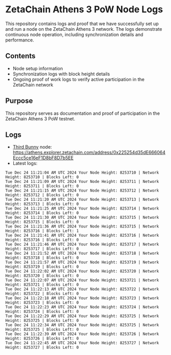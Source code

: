 # ZetaChain Athens 3 PoW Node Logs
This repository contains logs and proof that we have successfully set up and run a node on the ZetaChain Athens 3 network. The logs demonstrate continuous node operation, including synchronization details and performance.

## Contents
- Node setup information
- Synchronization logs with block height details
- Ongoing proof of work logs to verify active participation in the ZetaChain network

## Purpose
This repository serves as documentation and proof of participation in the ZetaChain Athens 3 PoW testnet.

## Logs

- [Third Bunny](https://thirdbunny.xyz/) node: https://athens.explorer.zetachain.com/address/0x225254d35dE666064Eccc5ce16eF1D8bF8D7b5EE
- Latest logs:
```
Tue Dec 24 11:21:04 AM UTC 2024 Your Node Height: 8253710 | Network Height: 8253710 | Blocks Left: 0
Tue Dec 24 11:21:09 AM UTC 2024 Your Node Height: 8253711 | Network Height: 8253711 | Blocks Left: 0
Tue Dec 24 11:21:15 AM UTC 2024 Your Node Height: 8253712 | Network Height: 8253712 | Blocks Left: 0
Tue Dec 24 11:21:20 AM UTC 2024 Your Node Height: 8253713 | Network Height: 8253713 | Blocks Left: 0
Tue Dec 24 11:21:25 AM UTC 2024 Your Node Height: 8253714 | Network Height: 8253714 | Blocks Left: 0
Tue Dec 24 11:21:30 AM UTC 2024 Your Node Height: 8253715 | Network Height: 8253715 | Blocks Left: 0
Tue Dec 24 11:21:36 AM UTC 2024 Your Node Height: 8253715 | Network Height: 8253716 | Blocks Left: 1
Tue Dec 24 11:21:41 AM UTC 2024 Your Node Height: 8253716 | Network Height: 8253716 | Blocks Left: 0
Tue Dec 24 11:21:46 AM UTC 2024 Your Node Height: 8253717 | Network Height: 8253717 | Blocks Left: 0
Tue Dec 24 11:21:52 AM UTC 2024 Your Node Height: 8253718 | Network Height: 8253718 | Blocks Left: 0
Tue Dec 24 11:21:57 AM UTC 2024 Your Node Height: 8253719 | Network Height: 8253719 | Blocks Left: 0
Tue Dec 24 11:22:02 AM UTC 2024 Your Node Height: 8253720 | Network Height: 8253720 | Blocks Left: 0
Tue Dec 24 11:22:07 AM UTC 2024 Your Node Height: 8253721 | Network Height: 8253721 | Blocks Left: 0
Tue Dec 24 11:22:13 AM UTC 2024 Your Node Height: 8253722 | Network Height: 8253722 | Blocks Left: 0
Tue Dec 24 11:22:18 AM UTC 2024 Your Node Height: 8253723 | Network Height: 8253723 | Blocks Left: 0
Tue Dec 24 11:22:23 AM UTC 2024 Your Node Height: 8253724 | Network Height: 8253724 | Blocks Left: 0
Tue Dec 24 11:22:29 AM UTC 2024 Your Node Height: 8253725 | Network Height: 8253725 | Blocks Left: 0
Tue Dec 24 11:22:34 AM UTC 2024 Your Node Height: 8253725 | Network Height: 8253725 | Blocks Left: 0
Tue Dec 24 11:22:39 AM UTC 2024 Your Node Height: 8253726 | Network Height: 8253726 | Blocks Left: 0
Tue Dec 24 11:22:45 AM UTC 2024 Your Node Height: 8253727 | Network Height: 8253727 | Blocks Left: 0
```

